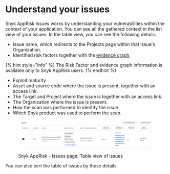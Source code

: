 # Understand your issues

Snyk AppRisk Issues works by understanding your vulnerabilities within the context of your application. You can see all the gathered context in the list view of your issues. In the table view, you can see the following details:

* Issue name, which redirects to the Projects page within that issue's Organization.
* Identified risk factors together with the [evidence graph](evidence-graph.md).

{% hint style="info" %}
The Risk Factor and evidence graph information is available only to Snyk AppRisk users.
{% endhint %}

* Exploit maturity
* Asset and source code where the issue is present, together with an access link.
* The Target and Project where the issue is together with an access link.
* The Organization where the issue is present.
* How the scan was performed to identify the issue.
* Which Snyk product was used to perform the scan.

<figure><img src="../../../.gitbook/assets/image (6).png" alt=""><figcaption><p>Snyk AppRisk - Issues page, Table view of issues</p></figcaption></figure>

You can also sort the table of issues by these details.
